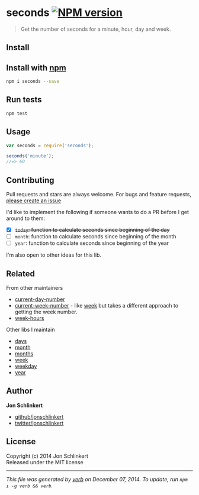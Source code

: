 # seconds [![NPM version](https://badge.fury.io/js/seconds.svg)](http://badge.fury.io/js/seconds)

> Get the number of seconds for a minute, hour, day and week.

## Install
## Install with [npm](npmjs.org)

```bash
npm i seconds --save
```

## Run tests

```bash
npm test
```

## Usage

```js
var seconds = require('seconds');

seconds('minute');
//=> 60
```

## Contributing
Pull requests and stars are always welcome. For bugs and feature requests, [please create an issue](https://github.com/jonschlinkert/seconds/issues)

I'd like to implement the following if someone wants to do a PR before I get around to them:

 - [x] ~~`today`: function to calculate seconds since beginning of the day~~
 - [ ] `month`: function to calculate seconds since beginning of the month
 - [ ] `year`: function to calculate seconds since beginning of the year

I'm also open to other ideas for this lib.

## Related

From other maintainers

- [current-day-number]
- [current-week-number] - like [week] but takes a different approach to getting the week number.
- [week-hours]

Other libs I maintain

- [days]
- [month]
- [months]
- [week]
- [weekday]
- [year]

## Author

**Jon Schlinkert**
 
+ [github/jonschlinkert](https://github.com/jonschlinkert)
+ [twitter/jonschlinkert](http://twitter.com/jonschlinkert) 

## License
Copyright (c) 2014 Jon Schlinkert  
Released under the MIT license

***

_This file was generated by [verb](https://github.com/assemble/verb) on December 07, 2014. To update, run `npm i -g verb && verb`._

[current-day-number]: https://github.com/tunnckoCore/current-day-number
[current-week-number]: https://github.com/tunnckoCore/current-week-number
[week-hours]: https://github.com/tunnckoCore/week-hours
[days]: https://github.com/jonschlinkert/days
[month]: https://github.com/jonschlinkert/month
[months]: https://github.com/jonschlinkert/months
[week]: https://github.com/jonschlinkert/week
[weekday]: https://github.com/jonschlinkert/weekday
[year]: https://github.com/jonschlinkert/year